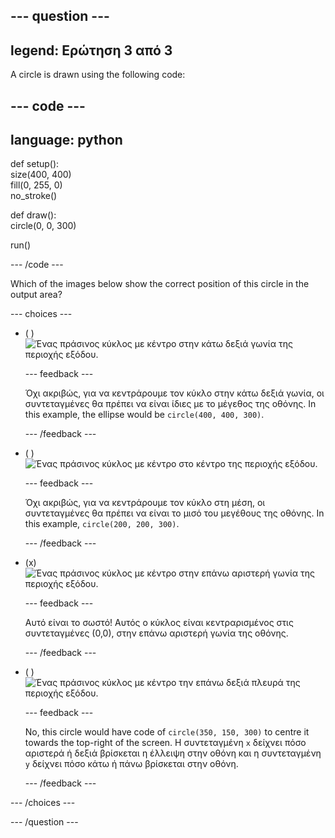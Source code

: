 
--- question ---
---
legend: Ερώτηση 3 από 3
---

A circle is drawn using the following code:

--- code ---
---
language: python
---

def setup():   
size(400, 400)   
fill(0, 255, 0)   
no_stroke()

def draw():   
circle(0, 0, 300)

run()

--- /code ---

Which of the images below show the correct position of this circle in the output area?

--- choices ---

- ( ) ![Ένας πράσινος κύκλος με κέντρο στην κάτω δεξιά γωνία της περιοχής εξόδου.](images/bottom-right.png)

  --- feedback ---

  Όχι ακριβώς, για να κεντράρουμε τον κύκλο στην κάτω δεξιά γωνία, οι συντεταγμένες θα πρέπει να είναι ίδιες με το μέγεθος της οθόνης. In this example, the ellipse would be `circle(400, 400, 300)`.

  --- /feedback ---

- ( ) ![Ένας πράσινος κύκλος με κέντρο στο κέντρο της περιοχής εξόδου.](images/centre.png)

  --- feedback ---

  Όχι ακριβώς, για να κεντράρουμε τον κύκλο στη μέση, οι συντεταγμένες θα πρέπει να είναι το μισό του μεγέθους της οθόνης. In this example, `circle(200, 200, 300)`.

  --- /feedback ---

- (x) ![Ένας πράσινος κύκλος με κέντρο στην επάνω αριστερή γωνία της περιοχής εξόδου.](images/top-left.png)

  --- feedback ---

  Αυτό είναι το σωστό! Αυτός ο κύκλος είναι κεντραρισμένος στις συντεταγμένες (0,0), στην επάνω αριστερή γωνία της οθόνης.

  --- /feedback ---

- ( ) ![Ένας πράσινος κύκλος με κέντρο την επάνω δεξιά πλευρά της περιοχής εξόδου.](images/random-side.png)

  --- feedback ---

  No, this circle would have code of `circle(350, 150, 300)` to centre it towards the top-right of the screen. Η συντεταγμένη `x` δείχνει πόσο αριστερά ή δεξιά βρίσκεται η έλλειψη στην οθόνη και η συντεταγμένη `y` δείχνει πόσο κάτω ή πάνω βρίσκεται στην οθόνη.

  --- /feedback ---

--- /choices ---

--- /question ---

